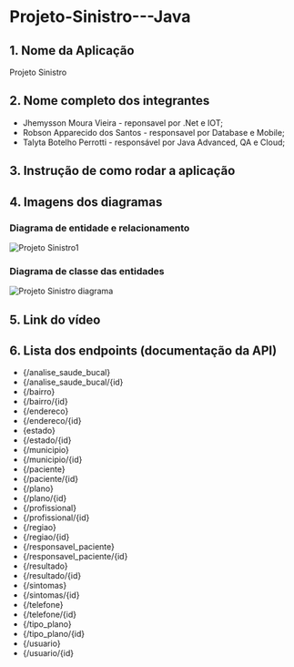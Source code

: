 # Projeto-Sinistro---Java

## 1. Nome da Aplicação

Projeto Sinistro

## 2. Nome completo dos integrantes

* Jhemysson Moura Vieira - reponsavel por .Net e IOT;
* Robson Apparecido dos Santos - responsavel por  Database e Mobile; 
* Talyta Botelho Perrotti - responsável por Java Advanced, QA e Cloud;

## 3. Instrução de como rodar a aplicação

## 4. Imagens dos diagramas 

### Diagrama de entidade e relacionamento
![Projeto Sinistro1](https://github.com/user-attachments/assets/d5b36ea9-a35b-4c51-a8fe-9cfb69f60259)

### Diagrama de classe das entidades
![Projeto Sinistro diagrama](https://github.com/user-attachments/assets/e8080e7c-746d-4304-b201-04bfe67efaaf)

## 5. Link do vídeo


## 6. Lista dos endpoints (documentação da API)
* {/analise_saude_bucal}
* {/analise_saude_bucal/{id}
* {/bairro}
* {/bairro/{id}
* {/endereco}
* {/endereco/{id}
* {estado}
* {/estado/{id}
* {/municipio}
* {/municipio/{id}
* {/paciente}
* {/paciente/{id}
* {/plano}
* {/plano/{id}
* {/profissional}
* {/profissional/{id}
* {/regiao}
* {/regiao/{id}
* {/responsavel_paciente}
* {/responsavel_paciente/{id}
* {/resultado}
* {/resultado/{id}
* {/sintomas}
* {/sintomas/{id}
* {/telefone}
* {/telefone/{id}
* {/tipo_plano}
* {/tipo_plano/{id}
* {/usuario}
* {/usuario/{id}

